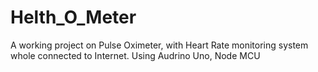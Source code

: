# Helth_O_Meter
A working project on Pulse Oximeter, with Heart Rate monitoring system whole connected to Internet. Using Audrino Uno, Node MCU
